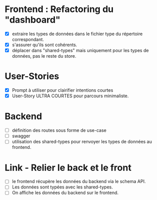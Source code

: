 # Frontend : Refactoring du "dashboard"

- [x] extraire les types de données dans le fichier type du répertoire correspondant.
- [x] s'assurer qu'ils sont cohérents.
- [x] déplacer dans "shared-types" mais uniquement pour les types de données, pas le reste du store.

# User-Stories

- [x] Prompt à utiliser pour clairifier intentions courtes
- [x] User-Story ULTRA COURTES pour parcours minimaliste.

# Backend

- [ ] définition des routes sous forme de use-case
- [ ] swagger
- [ ] utilisation des shared-types pour renvoyer les types de données au frontend.

# Link - Relier le back et le front

- [ ] le frontend récupère les données du backend via le schema API.
- [ ] Les données sont typées avec les shared-types.
- [ ] On affiche les données du backend sur le frontend.
